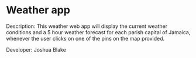 # Weather app

Description:
This weather web app will display the current weather conditions and a 5 hour weather forecast for each parish capital of Jamaica, whenever the user clicks on one of the pins on the map provided.

Developer: Joshua Blake
